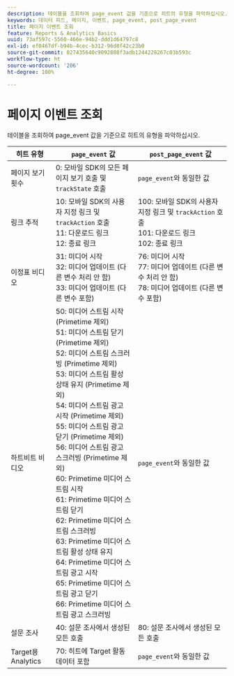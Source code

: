 ```yaml
---
description: 테이블을 조회하여 page_event 값을 기준으로 히트의 유형을 파악하십시오.
keywords: 데이터 피드, 페이지, 이벤트, page_event, post_page_event
title: 페이지 이벤트 조회
feature: Reports & Analytics Basics
uuid: 73af597c-5560-466e-94b2-ddd1d64797c8
exl-id: ef0467df-b94b-4cec-b312-96d8f42c23b0
source-git-commit: 027435640c9092808f3adb1244228267c03b593c
workflow-type: ht
source-wordcount: '206'
ht-degree: 100%

---
```


# 페이지 이벤트 조회

테이블을 조회하여 page_event 값을 기준으로 히트의 유형을 파악하십시오.

| 히트 유형 | `page_event` 값 | `post_page_event` 값 |
| --- | --- | --- |
| 페이지 보기 횟수 | 0: 모바일 SDK의 모든 페이지 보기 호출 및 `trackState` 호출 | `page_event`와 동일한 값 |
| 링크 추적 | 10: 모바일 SDK의 사용자 지정 링크 및 `trackAction` 호출<br>11: 다운로드 링크<br>12: 종료 링크 | 100: 모바일 SDK의 사용자 지정 링크 및 `trackAction` 호출<br>101: 다운로드 링크<br>102: 종료 링크 |
| 이정표 비디오 | 31: 미디어 시작<br>32: 미디어 업데이트 (다른 변수 처리 안 함)<br>33: 미디어 업데이트 (다른 변수 포함) | 76: 미디어 시작<br>77: 미디어 업데이트 (다른 변수 처리 안 함)<br>78: 미디어 업데이트 (다른 변수 포함) |
| 하트비트 비디오 | 50: 미디어 스트림 시작 (Primetime 제외)<br>51: 미디어 스트림 닫기 (Primetime 제외)<br>52: 미디어 스트림 스크러빙 (Primetime 제외)<br>53: 미디어 스트림 활성 상태 유지 (Primetime 제외)<br>54: 미디어 스트림 광고 시작 (Primetime 제외)<br>55: 미디어 스트림 광고 닫기 (Primetime 제외)<br>56: 미디어 스트림 광고 스크러빙 (Primetime 제외)<br>60: Primetime 미디어 스트림 시작<br>61: Primetime 미디어 스트림 닫기<br>62: Primetime 미디어 스트림 스크러빙<br>63: Primetime 미디어 스트림 활성 상태 유지<br>64: Primetime 미디어 스트림 광고 시작<br>65: Primetime 미디어 스트림 광고 닫기<br>66: Primetime 미디어 스트림 광고 스크러빙 | `page_event`와 동일한 값 |
| 설문 조사 | 40: 설문 조사에서 생성된 모든 호출 | 80: 설문 조사에서 생성된 모든 호출 |
| Target용 Analytics | 70: 히트에 Target 활동 데이터 포함 | `page_event`와 동일한 값 |
